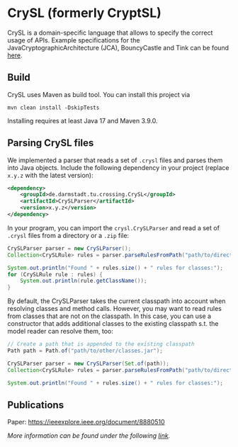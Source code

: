 # CrySL (formerly CryptSL)

CrySL is a domain-specific language that allows to specify the correct usage of APIs. Example specifications for the JavaCryptographicArchitecture (JCA), BouncyCastle and Tink can be found [here](https://github.com/CROSSINGTUD/Crypto-API-Rules).

## Build
CrySL uses Maven as build tool. You can install this project via

```mvn clean install -DskipTests```

Installing requires at least Java 17 and Maven 3.9.0.

## Parsing CrySL files
We implemented a parser that reads a set of `.crysl` files and parses them into Java objects. Include the following dependency in your project (replace `x.y.z` with the latest version):

```xml
<dependency>
    <groupId>de.darmstadt.tu.crossing.CrySL</groupId>
    <artifactId>CrySLParser</artifactId>
    <version>x.y.z</version>
</dependency>
```

In your program, you can import the `crysl.CrySLParser` and read a set of `.crysl` files from a directory or a `.zip` file:

```java
CrySLParser parser = new CrySLParser();
Collection<CrySLRule> rules = parser.parseRulesFromPath("path/to/directory_or_zip_file");

System.out.println("Found " + rules.size() + " rules for classes:");
for (CrySLRule rule : rules) {
    System.out.println(rule.getClassName());
}
```

By default, the CrySLParser takes the current classpath into account when resolving classes and method calls. However, you may want to read rules from classes that are not on the classpath. In this case, you can use a constructor that adds additional classes to the existing classpath s.t. the model reader can resolve them, too:

```java
// Create a path that is appended to the existing classpath
Path path = Path.of("path/to/other/classes.jar");

CrySLParser parser = new CrySLParser(Set.of(path));
Collection<CrySLRule> rules = parser.parseRulesFromPath("path/to/directory_or_zip_file");

System.out.println("Found " + rules.size() + " rules for classes:");
```

## Publications
 Paper: https://ieeexplore.ieee.org/document/8880510

_More information can be found under the following [link](https://www.eclipse.org/cognicrypt/documentation/crysl/)._
